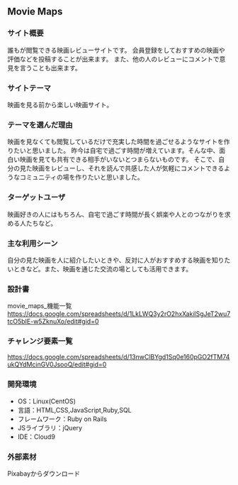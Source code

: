 ## Movie Maps

### サイト概要
誰もが閲覧できる映画レビューサイトです。
会員登録をしておすすめの映画や評価などを投稿することが出来ます。
また、他の人のレビューにコメントで意見を言うことも出来ます。

### サイトテーマ
映画を見る前から楽しい映画サイト。

### テーマを選んだ理由
映画を見なくても閲覧しているだけで充実した時間を過ごせるようなサイトを作りたいと思いました。
昨今は自宅で過ごす時間が増えています。そんな中、面白い映画を見ても共有できる相手がいないとつまらないものです。
そこで、自分の見た映画をレビューし、それを読んで共感した人が気軽にコメントできるようなコミュニティの場を作りたいと思いました。

### ターゲットユーザ
映画好きの人にはもちろん、自宅で過ごす時間が長く娯楽や人とのつながりを求める人たちなど。

### 主な利用シーン
自分の見た映画を人に紹介したいときや、反対に人がおすすめする映画を知りたいときなど。また、映画を通じた交流の場としても活用できます。

### 設計書
movie_maps_機能一覧
https://docs.google.com/spreadsheets/d/1LkLWQ3y2rO2hxXakilSgJeT2wu7tcO5bIE-w5ZknuXo/edit#gid=0

### チャレンジ要素一覧
https://docs.google.com/spreadsheets/d/13nwClBYgd1Sq0e160pGO2fTM74ukQYdMcinGV0JsooQ/edit#gid=0

### 開発環境
- OS：Linux(CentOS)
- 言語：HTML,CSS,JavaScript,Ruby,SQL
- フレームワーク：Ruby on Rails
- JSライブラリ：jQuery
- IDE：Cloud9

### 外部素材
Pixabayからダウンロード
